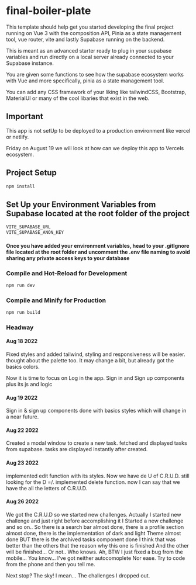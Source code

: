 # final-boiler-plate

This template should help get you started developing the final project running on Vue 3 with the composition API, Pinia as a state management tool, vue router, vite and lastly Supabase running on the backend.

This is meant as an advanced starter ready to plug in your supabase variables and run directly on a local server already connected to your Supabase instance. 

You are given some functions to see how the supabase ecosystem works with Vue and more specifically, pinia as a state management tool.

You can add any CSS framework of your liking like tailwindCSS, Bootstrap, MaterialUI or many of the cool libaries that exist in the web. 

## Important
This app is not setUp to be deployed to a production environment like vercel or netlify. 

Friday on August 19 we will look at how can we deploy this app to Vercels ecosystem.


## Project Setup

```sh
npm install
```

## Set Up your Environment Variables from Supabase located at the root folder of the project

```sh
VITE_SUPABASE_URL
VITE_SUPABASE_ANON_KEY 
```
#### Once you have added your environment variables, head to your .gitIgnore file located at the root folder and uncomment the .env file naming to avoid sharing any private access keys to your database

### Compile and Hot-Reload for Development

```sh
npm run dev
```

### Compile and Minify for Production

```sh
npm run build
```

### Headway

#### Aug 18 2022
Fixed styles and added tailwind, styling and responsiveness will be easier.
thought about the palette too. It may change a bit, but already got the basics colors.

Now it is time to focus on Log in the app. Sign in and Sign up components plus its js and logic

#### Aug 19 2022
Sign in & sign up components done with basics styles which will change in a near future. 

#### Aug 22 2022
Created a modal window to create a new task.
fetched and displayed tasks from supabase. tasks are displayed instantly after created.

#### Aug 23 2022
implemented edit function with its styles. Now we have de U of C.R.U.D. still looking for the D =/.
implemented delete function. now I can say that we have the  all the letters of C.R.U.D.

#### Aug 26 2022
We got the C.R.U.D so we started new challenges. Actually I started new challenge and just right before accomplishing it I
Started a new challenge and so on..
So there is a search bar almost done, there is a profile section almost done, there is the implementation of dark and light
Theme almost done BUT there is the archived tasks component done
I think that was better than the others that the reason why this one is finished
And the other will be finished... Or not.. Who knows.
Ah, BTW I just fixed a bug from the mobile... You know... I've got neither autocomoplete
Nor ease. Try to code from the phone and then you tell me.

Next stop? The sky! I mean... The challenges I dropped out. 
